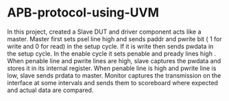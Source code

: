 # APB-protocol-using-UVM
In this project, created a Slave DUT and driver component acts like a master. Master first sets psel line high and sends paddr and pwrite bit ( 1 for write and 0 for read) in the setup cycle. If it is write then sends pwdata in the setup cycle. In the enable cycle it sets penable and pready lines high . When penable line and pwrite lines are high, slave captures the pwdata and stores it in its internal register. When penable line is high and pwrite line is low, slave sends prdata to master. Monitor captures the transmission on the interface at some intervals and sends them to scoreboard where expected and actual data are compared.
